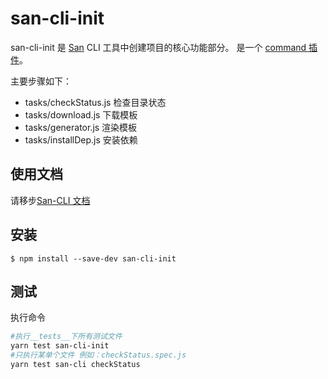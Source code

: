 # san-cli-init

san-cli-init 是 [San](https://github.com/baidu/san) CLI 工具中创建项目的核心功能部分。
是一个 [command 插件](https://ecomfe.github.io/san-cli/#/cmd-plugin)。

主要步骤如下：

-   tasks/checkStatus.js 检查目录状态
-   tasks/download.js 下载模板
-   tasks/generator.js 渲染模板
-   tasks/installDep.js 安装依赖

## 使用文档

请移步[San-CLI 文档](https://ecomfe.github.io/san-cli)

## 安装

```shell
$ npm install --save-dev san-cli-init
```

## 测试

执行命令

```bash
#执行__tests__下所有测试文件
yarn test san-cli-init
#只执行某单个文件 例如：checkStatus.spec.js
yarn test san-cli checkStatus
```
